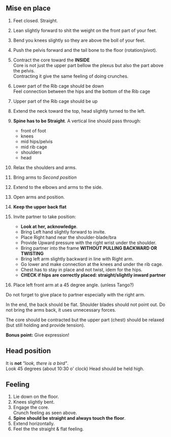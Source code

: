 ## Mise en place

1. Feet closed. Straight.
2. Lean slightly forward to shit the weight on the front part of your feet.
3. Bend you knees slightly so they are above the boll of your feet.
4. Push the pelvis forward and the tail bone to the floor (rotation/pivot).
5. Contract the core toward the **INSIDE**  
   Core is not just the upper part bellow the plexus but also the part above the pelvis.  
   Contracting it give the same feeling of doing crunches.  
6. Lower part of the Rib cage should be down  
   Feel connection between the hips and the bottom of the Rib cage
7. Upper part of the Rib cage should be up
8. Extend the neck toward the top, head slightly turned to the left.
9. **Spine has to be Straight**. A vertical line should pass through:
    - front of foot
    - knees
    - mid hips/pelvis
    - mid rib cage
    - shoulders
    - head
10. Relax the shoulders and arms.
11. Bring arms to *Second position*
12. Extend to the elbows and arms to the side.
13. Open arms and position.
14. **Keep the upper back flat**

15. Invite partner to take position:
    - **Look at her, acknowledge**.
    - Bring Left hand slightly forward to invite.
    - Place Right hand near the shoulder-blade/bra
    - Provide Upward pressure with the right wrist under the shoulder.
    - Bring partner into the frame **WITHOUT PULLING BACKWARD OR TWISTING**
    - Bring left arm slightly backward in line with Right arm.
    - Go lower and make connection at the knees and under the rib cage.
    - Chest has to stay in place and not twist, idem for the hips.
    - **CHECK if hips are correctly placed: straight/slightly inward partner**
16. Place left front arm at a 45 degree angle. (unless Tango?)

Do not forget to give place to partner especially with the right arm.

In the end, the back should be flat. Shoulder blades should not point out.
Do not bring the arms back, it uses unnecessary forces.

The core should be contracted but the upper part (chest) should be relaxed (but still holding and provide tension).

**Bonus point:** Give expression!

## Head position

It is **not** *"look, there is a bird"*.  
Look 45 degrees (about 10:30 o' clock)
Head should be held high.


## Feeling

1. Lie down on the floor.
2. Knees slightly bent.
3. Engage the core.  
    Crunch feeling as seen above.
4. **Spine should be straight and always touch the floor**.
5. Extend horizontally.
6. Feel the the straight & flat feeling.
